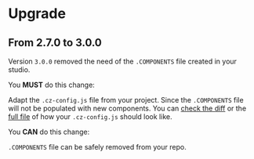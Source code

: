 # Upgrade

## From 2.7.0 to 3.0.0

Version `3.0.0` removed the need of the `.COMPONENTS` file created in your studio.

You **MUST** do this change:

Adapt the `.cz-config.js` file from your project. Since the `.COMPONENTS` file will not be populated with new components.
You can [check the diff](https://github.com/SUI-Components/SUIStudio/pull/40/files#diff-9c7973411f0d8fa66e3fe0f2dd2c5340) or the [full file](https://github.com/SUI-Components/SUIStudio/blob/ace4b96dce5cc853c6e2f2f43259bfc41697d048/bin/suistudio-init.js#L114) of how your `.cz-config.js` should look like.

You **CAN** do this change:

`.COMPONENTS` file can be safely removed from your repo.